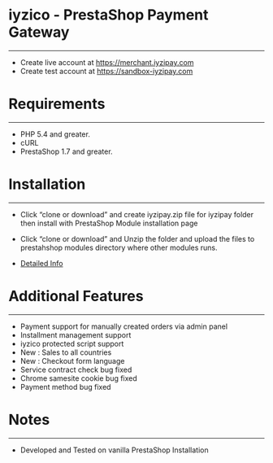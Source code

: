 # iyzico - PrestaShop Payment Gateway
------------
* Create live account at https://merchant.iyzipay.com
* Create test account at https://sandbox-iyzipay.com


# Requirements
------------
* PHP 5.4 and greater.
* cURL
* PrestaShop 1.7 and greater.


# Installation
---------------
* Click “clone or download” and create iyzipay.zip file for iyzipay folder then install with PrestaShop Module installation page
* Click “clone or download” and Unzip the folder and upload the files to prestahshop modules directory where other modules runs.

* <a href="https://dev.iyzipay.com/tr/acik-kaynak/prestashop">Detailed Info</a>

# Additional Features
---------------------
* Payment support for manually created orders via admin panel
* Installment management support
* iyzico protected script support
* New : Sales to all countries
* New : Checkout form language
* Service contract check bug fixed
* Chrome samesite cookie bug fixed
* Payment method bug fixed

# Notes
---------------
* Developed and Tested on vanilla PrestaShop Installation
